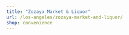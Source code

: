 ```yaml
---
title: "Zozaya Market & Liquor"
url: /los-angeles/zozaya-market-and-liquor/
shop: convenience
---
```

